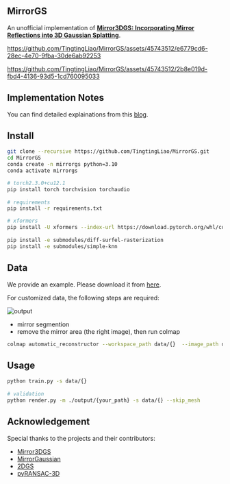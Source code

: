 ## MirrorGS 
An unofficial implementation of [**Mirror3DGS: Incorporating Mirror Reflections
into 3D Gaussian Splatting**](https://arxiv.org/pdf/2404.01168).  
  
https://github.com/TingtingLiao/MirrorGS/assets/45743512/e6779cd6-28ec-4e70-9fba-30de6ab92253

https://github.com/TingtingLiao/MirrorGS/assets/45743512/2b8e019d-fbd4-4136-93d5-1cd760095033

## Implementation Notes

You can find detailed explainations from this [blog](https://tingtingliao.github.io/blog/2024/MirrorGS/). 
  
## Install
```bash
git clone --recursive https://github.com/TingtingLiao/MirrorGS.git 
cd MirrorGS
conda create -n mirrorgs python=3.10 
conda activate mirrorgs 

# torch2.3.0+cu12.1 
pip install torch torchvision torchaudio
 
# requirements
pip install -r requirements.txt

# xformers  
pip install -U xformers --index-url https://download.pytorch.org/whl/cu121
 
pip install -e submodules/diff-surfel-rasterization 
pip install -e submodules/simple-knn 
``` 

## Data
We provide an example. Please download it from [here](https://drive.google.com/file/d/1XTgvua2WPXJZmGPhJXGaIMHhaAl-cPBZ/view?usp=sharing). 
 
For customized data, the following steps are required:

![output](https://github.com/TingtingLiao/MirrorGS/assets/45743512/aadc9422-0ee5-4bf4-8b54-cffa8f03fb7d)

- mirror segmention 
- remove the mirror area (the right image), then run colmap 

```bash    
colmap automatic_reconstructor --workspace_path data/{}  --image_path data/{}/images --camera_model SIMPLE_PINHOLE  
``` 

## Usage 
```bash   
python train.py -s data/{}   
  
# validation 
python render.py -m ./output/{your_path} -s data/{} --skip_mesh  
```
  
## Acknowledgement 
Special thanks to the projects and their contributors:
* [Mirror3DGS](https://arxiv.org/pdf/2404.01168) 
* [MirrorGaussian](https://mirror-gaussian.github.io/) 
* [2DGS](https://github.com/hbb1/2d-gaussian-splatting)
* [pyRANSAC-3D](https://github.com/leomariga/pyRANSAC-3D)
